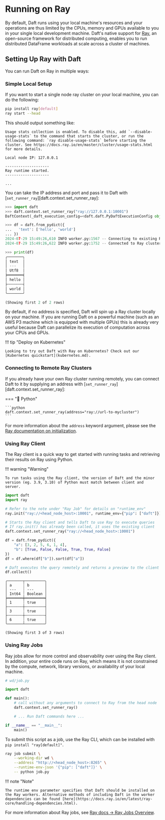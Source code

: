 # Running on Ray

By default, Daft runs using your local machine's resources and your operations are thus limited by the CPUs, memory and GPUs available to you in your single local development machine. Daft's native support for [Ray](https://docs.ray.io/en/latest/ray-overview/index.html), an open-source framework for distributed computing, enables you to run distributed DataFrame workloads at scale across a cluster of machines.

## Setting Up Ray with Daft

You can run Daft on Ray in multiple ways:

### Simple Local Setup

If you want to start a single node ray cluster on your local machine, you can do the following:

```bash
pip install ray[default]
ray start --head
```

This should output something like:

```
Usage stats collection is enabled. To disable this, add `--disable-usage-stats` to the command that starts the cluster, or run the following command: `ray disable-usage-stats` before starting the cluster. See https://docs.ray.io/en/master/cluster/usage-stats.html for more details.

Local node IP: 127.0.0.1

--------------------
Ray runtime started.
--------------------

...
```

You can take the IP address and port and pass it to Daft with [`set_runner_ray`][daft.context.set_runner_ray]:

```python
>>> import daft
>>> daft.context.set_runner_ray("ray://127.0.0.1:10001")
DaftContext(_daft_execution_config=<daft.daft.PyDaftExecutionConfig object at 0x100fbd1f0>, _daft_planning_config=<daft.daft.PyDaftPlanningConfig object at 0x100fbd270>, _runner_config=_RayRunnerConfig(address='127.0.0.1:10001', max_task_backlog=None), _disallow_set_runner=True, _runner=None)

>>> df = daft.from_pydict({
...   'text': ['hello', 'world']
... })
2024-07-29 15:49:26,610 INFO worker.py:1567 -- Connecting to existing Ray cluster at address: 127.0.0.1:10001...
2024-07-29 15:49:26,622 INFO worker.py:1752 -- Connected to Ray cluster.

>>> print(df)
╭───────╮
│ text  │
│ ---   │
│ Utf8  │
╞═══════╡
│ hello │
├╌╌╌╌╌╌╌┤
│ world │
╰───────╯

(Showing first 2 of 2 rows)
```

By default, if no address is specified, Daft will spin up a Ray cluster locally on your machine. If you are running Daft on a powerful machine (such as an AWS P3 machine which is equipped with multiple GPUs) this is already very useful because Daft can parallelize its execution of computation across your CPUs and GPUs.

!!! tip "Deploy on Kubernetes"

    Looking to try out Daft with Ray on Kubernetes? Check out our [Kubernetes quickstart](kubernetes.md).

### Connecting to Remote Ray Clusters

If you already have your own Ray cluster running remotely, you can connect Daft to it by supplying an address with [`set_runner_ray`][daft.context.set_runner_ray]:

=== "🐍 Python"

    ```python
    daft.context.set_runner_ray(address="ray://url-to-mycluster")
    ```

For more information about the `address` keyword argument, please see the [Ray documentation on initialization](https://docs.ray.io/en/latest/ray-core/api/doc/ray.init.html).

### Using Ray Client

The Ray client is a quick way to get started with running tasks and retrieving their results on Ray using Python.

!!! warning "Warning"

    To run tasks using the Ray client, the version of Daft and the minor version (eg. 3.9, 3.10) of Python must match between client and server.

```python
import daft
import ray

# Refer to the note under "Ray Job" for details on "runtime_env"
ray.init("ray://<head_node_host>:10001", runtime_env={"pip": ["daft"]})

# Starts the Ray client and tells Daft to use Ray to execute queries
# If ray.init() has already been called, it uses the existing client
daft.context.set_runner_ray("ray://<head_node_host>:10001")

df = daft.from_pydict({
    "a": [3, 2, 5, 6, 1, 4],
    "b": [True, False, False, True, True, False]
})
df = df.where(df["b"]).sort(df["a"])

# Daft executes the query remotely and returns a preview to the client
df.collect()
```

```{title="Output"}
╭───────┬─────────╮
│ a     ┆ b       │
│ ---   ┆ ---     │
│ Int64 ┆ Boolean │
╞═══════╪═════════╡
│ 1     ┆ true    │
├╌╌╌╌╌╌╌┼╌╌╌╌╌╌╌╌╌┤
│ 3     ┆ true    │
├╌╌╌╌╌╌╌┼╌╌╌╌╌╌╌╌╌┤
│ 6     ┆ true    │
╰───────┴─────────╯

(Showing first 3 of 3 rows)
```

### Using Ray Jobs

Ray jobs allow for more control and observability over using the Ray client. In addition, your entire code runs on Ray, which means it is not constrained by the compute, network, library versions, or availability of your local machine.

```python
# wd/job.py

import daft

def main():
    # call without any arguments to connect to Ray from the head node
    daft.context.set_runner_ray()

    # ... Run Daft commands here ...

if __name__ == "__main__":
    main()
```

To submit this script as a job, use the Ray CLI, which can be installed with `pip install "ray[default]"`.

```bash
ray job submit \
    --working-dir wd \
    --address "http://<head_node_host>:8265" \
    --runtime-env-json '{"pip": ["daft"]}' \
    -- python job.py
```

!!! note "Note"

    The runtime env parameter specifies that Daft should be installed on the Ray workers. Alternative methods of including Daft in the worker dependencies can be found [here](https://docs.ray.io/en/latest/ray-core/handling-dependencies.html).

For more information about Ray jobs, see [Ray docs -> Ray Jobs Overview](https://docs.ray.io/en/latest/cluster/running-applications/job-submission/index.html).
